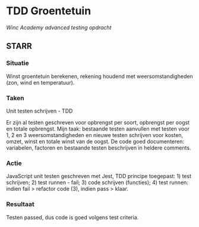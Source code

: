 # TDD Groentetuin
*Winc Academy advanced testing opdracht*

## STARR

### Situatie
Winst groentetuin berekenen, rekening houdend met weersomstandigheden (zon, wind en temperatuur).

### Taken
Unit testen schrijven - TDD

Er zijn al testen geschreven voor opbrengst per soort, opbrengst per oogst en totale opbrengst. Mijn taak: bestaande testen aanvullen met testen voor 1, 2 en 3 weersomstandigheden en nieuwe testen schrijven voor kosten, omzet, winst en totale winst van de oogst. De code goed documenteren: variabelen, factoren en bestaande testen beschrijven in heldere comments.

### Actie
JavaScript unit testen geschreven met Jest, TDD principe toegepast: 1) test schrijven; 2) test runnen - fail; 3) code schrijven (functies); 4) test runnen: indien fail > refactor code (3), indien pass > klaar.

### Resultaat
Testen passed, dus code is goed volgens test criteria.
